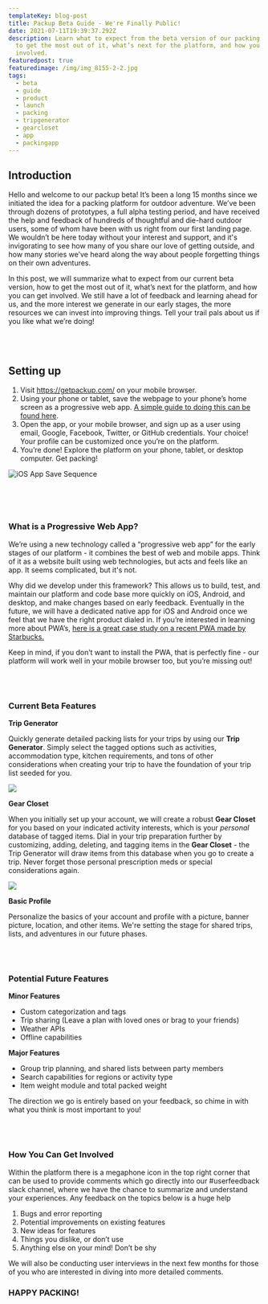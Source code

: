 ```yaml
---
templateKey: blog-post
title: Packup Beta Guide - We're Finally Public!
date: 2021-07-11T19:39:37.292Z
description: Learn what to expect from the beta version of our packing app, how
  to get the most out of it, what’s next for the platform, and how you can get
  involved.
featuredpost: true
featuredimage: /img/img_8155-2-2.jpg
tags:
  - beta
  - guide
  - product
  - launch
  - packing
  - tripgenerator
  - gearcloset
  - app
  - packingapp
---
```

## Introduction

Hello and welcome to our packup beta! It’s been a long 15 months since we initiated the idea for a packing platform for outdoor adventure. We’ve been through dozens of prototypes, a full alpha testing period, and have received the help and feedback of hundreds of thoughtful and die-hard outdoor users, some of whom have been with us right from our first landing page. We wouldn’t be here today without your interest and support, and it's invigorating to see how many of you share our love of getting outside, and how many stories we’ve heard along the way about people forgetting things on their own adventures.

In this post, we will summarize what to expect from our current beta version, how to get the most out of it, what’s next for the platform, and how you can get involved. We still have a lot of feedback and learning ahead for us, and the more interest we generate in our early stages, the more resources we can invest into improving things. Tell your trail pals about us if you like what we’re doing!

<br><br/>

## Setting up

1. Visit <https://getpackup.com/> on your mobile browser.
2. Using your phone or tablet, save the webpage to your phone’s home screen as a progressive web app. [A simple guide to doing this can be found here](https://natomasunified.org/kb/add-website-to-mobile-device-home-screen/).
3. Open the app, or your mobile browser, and sign up as a user using email, Google, Facebook, Twitter, or GitHub credentials. Your choice! Your profile can be customized once you’re on the platform.
4. You’re done! Explore the platform on your phone, tablet, or desktop computer. Get packing!

![](/img/add-pwa.jpg "iOS App Save Sequence")

###### <Br></br>

### What is a Progressive Web App?

We’re using a new technology called a “progressive web app” for the early stages of our platform - it combines the best of web and mobile apps. Think of it as a website built using web technologies, but acts and feels like an app. It seems complicated, but it's not.

Why did we develop under this framework? This allows us to build, test, and maintain our platform and code base more quickly on iOS, Android, and desktop, and make changes based on early feedback. Eventually in the future, we will have a dedicated native app for iOS and Android once we feel that we have the right product dialed in. If you’re interested in learning more about PWA’s, [here is a great case study on a recent PWA made by Starbucks.](https://formidable.com/work/starbucks-progressive-web-app/)

Keep in mind, if you don’t want to install the PWA, that is perfectly fine - our platform will work well in your mobile browser too, but you’re missing out!

<br></br>

### Current Beta Features

**Trip Generator**

Quickly generate detailed packing lists for your trips by using our **Trip Generator**. Simply select the tagged options such as activities, accommodation type, kitchen requirements, and tons of other considerations when creating your trip to have the foundation of your trip list seeded for you.

![](/img/trip-generator.jpg)

**Gear Closet**

When you initially set up your account, we will create a robust **Gear Closet** for you based on your indicated activity interests, which is your *personal* database of tagged items. Dial in your trip preparation further by customizing, adding, deleting, and tagging items in the **Gear Closet** - the Trip Generator will draw items from this database when you go to create a trip. Never forget those personal prescription meds or special considerations again.

![](/img/gear-closet.jpg)

**Basic Profile**

Personalize the basics of your account and profile with a picture, banner picture, location, and other items. We're setting the stage for shared trips, lists, and adventures in our future phases.

<br></br>

### Potential Future Features

**Minor Features**

* Custom categorization and tags
* Trip sharing (Leave a plan with loved ones or brag to your friends)
* Weather APIs
* Offline capabilities

**Major Features**

* Group trip planning, and shared lists between party members
* Search capabilities for regions or activity type
* Item weight module and total packed weight

The direction we go is entirely based on your feedback, so chime in with what you think is most important to you!

<br></br>

### How You Can Get Involved

Within the platform there is a megaphone icon in the top right corner that can be used to provide comments which go directly into our #userfeedback slack channel, where we have the chance to summarize and understand your experiences. Any feedback on the topics below is a huge help

1. Bugs and error reporting
2. Potential improvements on existing features
3. New ideas for features
4. Things you dislike, or don’t use
5. Anything else on your mind! Don’t be shy

We will also be conducting user interviews in the next few months for those of you who are interested in diving into more detailed comments. 

### HAPPY PACKING!